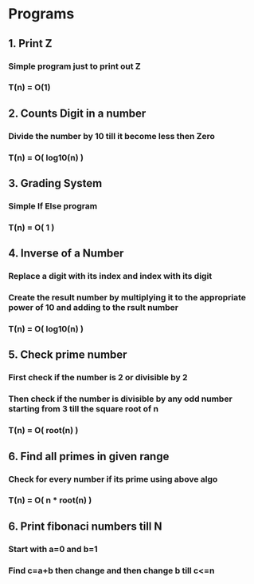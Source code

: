 # Programs

## 1. Print Z
### Simple program just to print out Z
### T(n) = O(1)

## 2. Counts Digit in a number
### Divide the number by 10 till it become less then Zero
### T(n) = O( log10(n) )

## 3. Grading System
### Simple If Else program
### T(n) = O( 1 )

## 4. Inverse of a Number
### Replace a digit with its index and index with its digit
### Create the result number by multiplying it to the appropriate power of 10 and adding to the rsult number
### T(n) = O( log10(n) )

## 5. Check prime number
### First check if the number is 2 or divisible by 2
### Then check if the number is divisible by any odd number starting from 3 till the square root of n
### T(n) = O( root(n) )

## 6. Find all primes in given range
### Check for every number if its prime using above algo
### T(n) = O( n * root(n) )

## 6. Print fibonaci numbers till N
### Start with a=0 and b=1
### Find c=a+b then change and then change b till c<=n

